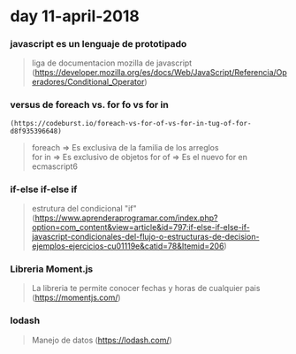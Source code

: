 # day 11-april-2018

### javascript es un lenguaje de prototipado 

> liga de documentacion mozilla de javascript
	(https://developer.mozilla.org/es/docs/Web/JavaScript/Referencia/Operadores/Conditional_Operator)

### versus de foreach vs. for fo vs for in 
	(https://codeburst.io/foreach-vs-for-of-vs-for-in-tug-of-for-d8f935396648)
> foreach => Es exclusiva de la familia de los arreglos  
> for in  => Es exclusivo de objetos 
> for of  => Es el nuevo for en ecmascript6

### if-else if-else if
> estrutura del condicional "if"
	(https://www.aprenderaprogramar.com/index.php?option=com_content&view=article&id=797:if-else-if-else-if-javascript-condicionales-del-flujo-o-estructuras-de-decision-ejemplos-ejercicios-cu01119e&catid=78&Itemid=206)

### Libreria Moment.js
> La libreria te permite conocer fechas y horas de cualquier pais 
	(https://momentjs.com/)

### lodash
> Manejo de datos 
	(https://lodash.com/)
